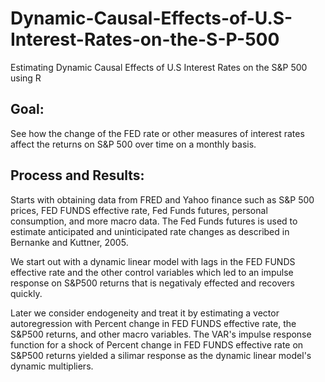 # Dynamic-Causal-Effects-of-U.S-Interest-Rates-on-the-S-P-500
Estimating Dynamic Causal Effects of U.S Interest Rates on the S&amp;P 500 using R

## Goal: 
See how the change of the FED rate or other measures of interest rates affect the returns on S&P 500 over time on a monthly basis.
## Process and Results:
Starts with obtaining data from FRED and Yahoo finance such as S&P 500 prices, FED FUNDS effective rate, Fed Funds futures, personal consumption,
and more macro data.
The Fed Funds futures is used to estimate anticipated and uninticipated rate changes as described in Bernanke and Kuttner, 2005.

We start out with a dynamic linear model with lags in the FED FUNDS effective rate and the other control variables which led
to an impulse response on S&P500 returns that is negativaly effected and recovers quickly.

Later we consider endogeneity and treat it by estimating a vector autoregression
with Percent change in FED FUNDS effective rate, the S&P500 returns, and other macro variables.
The VAR's impulse response function for a shock of Percent change in FED FUNDS effective rate on S&P500 returns
yielded a silimar response as the dynamic linear model's dynamic multipliers.
